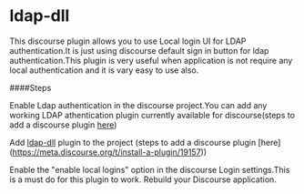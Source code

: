 # ldap-dll
This discourse plugin allows you to use Local login UI for LDAP authentication.It is just using discourse default sign in button for ldap authentication.This plugin is very useful when application is not require any local authentication and it is vary easy to use also. 

####Steps

Enable Ldap authentication in the discourse project.You can add any working LDAP athentication plugin currently available for discourse(steps to add a discourse plugin [here](https://meta.discourse.org/t/install-a-plugin/19157))

Add [ldap-dll](https://github.com/MarlabsKochi/ldap-dll.git) plugin to the project (steps to add a discourse plugin [here] (https://meta.discourse.org/t/install-a-plugin/19157))

Enable the "enable local logins" option in the discourse Login settings.This is a must do for this plugin to work.
Rebuild your Discourse application.
